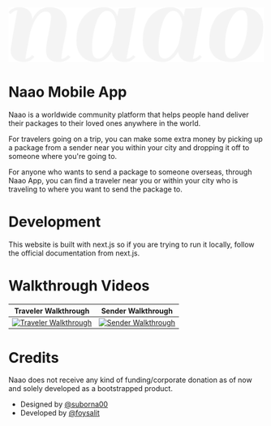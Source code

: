 ![Naao Logo](./static/naao-logo.png)

Naao Mobile App
===============
Naao is a worldwide community platform that helps people hand deliver their packages to their loved ones anywhere in the world.

For travelers going on a trip, you can make some extra money by picking up a package from a sender near you within your city and dropping it off to someone where you're going to.

For anyone who wants to send a package to someone overseas, through Naao App, you can find a traveler near you or within your city who is traveling to where you want to send the package to.


Development
===========
This website is built with next.js so if you are trying to run it locally, follow the official documentation from next.js.

Walkthrough Videos
==================

|Traveler Walkthrough|Sender Walkthrough|
|--------------------|------------------|
|[![Traveler Walkthrough](http://img.youtube.com/vi/Rcd6eDiM4P0/0.jpg)](http://www.youtube.com/watch?v=Rcd6eDiM4P0 "Traveler Walkthrough")|[![Sender Walkthrough](http://img.youtube.com/vi/ml0BeQ8t1s4/0.jpg)](http://www.youtube.com/watch?v=ml0BeQ8t1s4 "Sender Walkthrough")|


Credits
=======
Naao does not receive any kind of funding/corporate donation as of now and solely developed as a bootstrapped product.

- Designed by [@suborna00](https://twitter.com/suborna00)
- Developed by [@foysalit](https://twitter.com/foysalit)